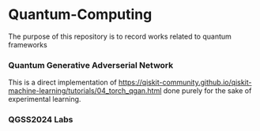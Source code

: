 # Quantum-Computing
The purpose of this repository is to record works related to quantum frameworks

### Quantum Generative Adverserial Network
This is a direct implementation of https://qiskit-community.github.io/qiskit-machine-learning/tutorials/04_torch_qgan.html done purely for the sake of experimental learning.

### QGSS2024 Labs
